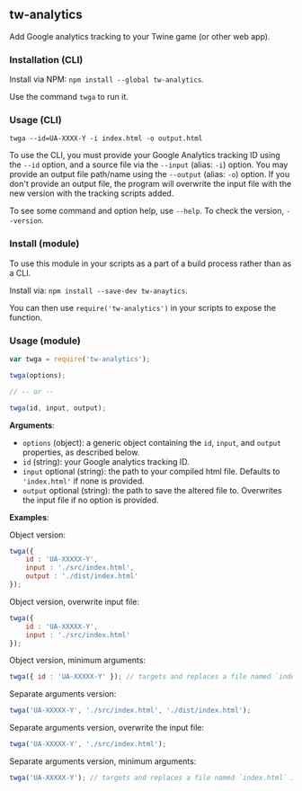 ## tw-analytics

Add Google analytics tracking to your Twine game (or other web app).

### Installation (CLI)

Install via NPM: `npm install --global tw-analytics`.

Use the command `twga` to run it.

### Usage (CLI)

`twga --id=UA-XXXX-Y -i index.html -o output.html`

To use the CLI, you must provide your Google Analytics tracking ID using the `--id` option, and a source file via the `--input` (alias: `-i`) option. You may provide an output file path/name using the `--output` (alias: `-o`) option. If you don't provide an output file, the program will overwrite the input file with the new version with the tracking scripts added.

To see some command and option help, use `--help`. To check the version, `--version`.

### Install (module)

To use this module in your scripts as a part of a build process rather than as a CLI.

Install via: `npm install --save-dev tw-anaytics`.

You can then use `require('tw-analytics')` in your scripts to expose the function.

### Usage (module)

```javascript
var twga = require('tw-analytics');

twga(options);

// -- or --

twga(id, input, output);
```

**Arguments**:  
- `options` (object): a generic object containing the `id`, `input`, and `output` properties, as described below.  
- `id` (string): your Google analytics tracking ID.  
- `input` optional (string): the path to your compiled html file. Defaults to `'index.html'` if none is provided.  
- `output` optional (string): the path to save the altered file to. Overwrites the input file if no option is provided.   

**Examples**:

Object version:

```javascript
twga({
    id : 'UA-XXXXX-Y',
    input : './src/index.html',
    output : './dist/index.html'
});
```

Object version, overwrite input file:

```javascript
twga({
    id : 'UA-XXXXX-Y',
    input : './src/index.html'
});
```

Object version, minimum arguments:

```javascript
twga({ id : 'UA-XXXXX-Y' }); // targets and replaces a file named `index.html` in the current folder
```

Separate arguments version:

```javascript
twga('UA-XXXXX-Y', './src/index.html', './dist/index.html');
```

Separate arguments version, overwrite the input file:

```javascript
twga('UA-XXXXX-Y', './src/index.html');
```

Separate arguments version, minimum arguments:

```javascript
twga('UA-XXXXX-Y'); // targets and replaces a file named `index.html` in the current folder
```